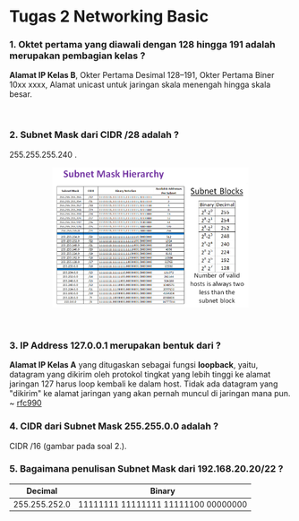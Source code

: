 # Tugas 2 Networking Basic

### 1. Oktet pertama yang diawali dengan 128 hingga 191 adalah merupakan pembagian kelas ?
**Alamat IP Kelas B**, Okter Pertama Desimal 128–191, Okter Pertama Biner	10xx xxxx, Alamat unicast untuk jaringan skala menengah hingga skala besar.

<br>

### 2. Subnet Mask dari CIDR /28 adalah ? 
255.255.255.240	.

<p align="center"><img src="images/IP_subnetting.png" alt="IP Subnetting" width="350"/></div></p>

<br>

### 3. IP Address 127.0.0.1 merupakan bentuk dari ?
**Alamat IP Kelas A** yang ditugaskan sebagai fungsi **loopback**, yaitu, datagram yang dikirim oleh protokol tingkat yang lebih tinggi ke alamat jaringan 127 harus loop kembali ke dalam host. Tidak ada datagram yang "dikirim" ke alamat jaringan yang akan pernah muncul di jaringan mana pun. ~ [rfc990](https://github.com/hasansuryaman/tugas_2_networking_basic/blob/master/rfc990.txt)
<br>

### 4. CIDR dari Subnet Mask 255.255.0.0 adalah ?
CIDR /16 (gambar pada soal 2.).
<br>

### 5. Bagaimana penulisan Subnet Mask dari 192.168.20.20/22 ?
| Decimal	    |               Binary                  |
|---------------|---------------------------------------|
| 255.255.252.0	|   11111111 11111111 11111100 00000000 |
